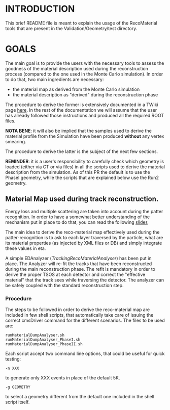 # INTRODUCTION

This brief README file is meant to explain the usage of the
RecoMaterial tools that are present in the
Validation/Geometry/test directory.

# GOALS

The main goal is to provide the users with the necessary
tools to assess the goodness of the material description
used during the reconstruction process (compared to the one
used in the Monte Carlo simulation). In order to do that,
two main ingredients are necessary:

* the material map as derived from the Monte Carlo
  simulation
* the material description as "derived" during the
  reconstruction phase

The procedure to derive the former is extensively documented
in a TWiki page
[here](https://twiki.cern.ch/twiki/bin/viewauth/CMS/TrackerMaterialBudgetValidation).
In the rest of the documentation we will assume that the
user has already followed those instructions and produced
all the required ROOT files.

**NOTA BENE**: it will also be implied that the samples used
to derive the material profile from the Simulation have been
produced **without** any vertex smearing.

The procedure to derive the latter is the subject of the
next few sections.

**REMINDER**: it is a user's responsibility to carefully
check which geometry is loaded (either via GT or via files)
in all the scripts used to derive the material description
from the simulation. As of this PR the default is to use the
PhaseI geometry, while the scripts that are explained below
use the Run2 geometry.

## Material Map used during track reconstruction.

Energy loss and multiple scattering are taken into account
during the patter recognition. In order to have a somewhat
better understanding of the mechanism put in place to do
that, you can read the following [slides](://indico.cern.ch/event/512686/contributions/2182630/attachments/1280489/1901936/TrackerDPG_POG_20160527_MR.pdf)

The main idea to derive the reco-material map effectively
used during the patter-recognition is to ask to each layer
traversed by the particle, what are its material properties
(as injected by XML files or DB) and simply integrate these
values in eta.

A simple EDAnalyzer (*TrackingRecoMaterialAnalyser*) has
been put in place. The Analyzer will re-fit the tracks that
have been reconstructed during the main reconstruction
phase. The refit is mandatory in order to derive the proper
TSOS at each detector and correct the "effective material"
that the track sees while traversing the detector. The
analyzer can be safely coupled with the standard
reconstruction step.

### Procedure

The steps to be followed in order to derive the
reco-material map are included in few shell scripts, that
automatically take care of issuing the correct cmsDriver command for
the different scenarios. The files to be used are:

```
runMaterialDumpAnalyser.sh
runMaterialDumpAnalyser_PhaseI.sh
runMaterialDumpAnalyser_PhaseII.sh
```

Each script accept two command line options, that could be useful for
quick testing:

```
-n XXX
```

to generate only XXX events in place of the default 5K.

```
-g GEOMETRY
```

to select a geometry different from the default one included in the
shell script itself.
